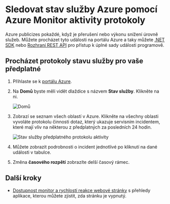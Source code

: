 <properties
    pageTitle="Sledovat stav služby Azure pomocí Azure Monitor aktivity protokoly | Microsoft Azure"
    description="Zjistíte, kdy došlo Azure výkonu snížení úrovně nebo službu vyrušování. "
    authors="rboucher"
    manager="carolz"
    editor=""
    services="monitoring-and-diagnostics"
    documentationCenter="monitoring-and-diagnostics"/>

<tags
    ms.service="monitoring-and-diagnostics"
    ms.workload="na"
    ms.tgt_pltfrm="na"
    ms.devlang="na"
    ms.topic="article"
    ms.date="10/20/2016"
    ms.author="robb"/>

# <a name="track-azure-service-health-using-azure-monitor-activity-logs"></a>Sledovat stav služby Azure pomocí Azure Monitor aktivity protokoly

Azure publicizes pokaždé, když je přerušení nebo výkonu snížení úrovně služeb. Můžete procházet tyto události na portálu Azure a taky můžete [.NET SDK](https://www.nuget.org/packages/Microsoft.Azure.Insights/) nebo [Rozhraní REST API](https://msdn.microsoft.com/library/azure/dn931927.aspx) pro přístup k úplné sady události programově.

## <a name="browse-the-service-health-logs-for-your-subscription"></a>Procházet protokoly stavu služby pro vaše předplatné

1. Přihlaste se k [portálu Azure](https://portal.azure.com/).

2. Na **Domů** byste měli vidět dlaždice s názvem **Stav služby**. Klikněte na ni.

    ![Domů](./media/insights-service-health/Insights_Home.png)

3. Zobrazí se seznam všech oblastí v Azure. Klikněte na všechny oblasti vyvoláte protokolu činnosti dotaz, který ukazuje servisním incidentem, které mají vliv na některou z předplatných za posledních 24 hodin.

    ![Stav služby předplatného protokolu aktivity](./media/insights-service-health/AzureActivityLogServiceHealth3.png)

4. Můžete zobrazit podrobnosti o incident jednotlivé po kliknutí na dané události v tabulce.

5. Změna **časového rozpětí** zobrazíte delší časový rámec.

## <a name="next-steps"></a>Další kroky

* [Dostupnost monitor a rychlostí reakce webové stránky](../application-insights/app-insights-monitor-web-app-availability.md) s přehledy aplikace, kterou můžete zjistit, zda stránku je vypnutý.
